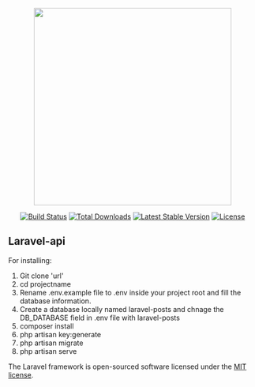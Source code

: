 <p align="center"><a href="https://laravel.com" target="_blank"><img src="https://raw.githubusercontent.com/laravel/art/master/logo-lockup/5%20SVG/2%20CMYK/1%20Full%20Color/laravel-logolockup-cmyk-red.svg" width="400"></a></p>

<p align="center">
<a href="https://travis-ci.org/laravel/framework"><img src="https://travis-ci.org/laravel/framework.svg" alt="Build Status"></a>
<a href="https://packagist.org/packages/laravel/framework"><img src="https://poser.pugx.org/laravel/framework/d/total.svg" alt="Total Downloads"></a>
<a href="https://packagist.org/packages/laravel/framework"><img src="https://poser.pugx.org/laravel/framework/v/stable.svg" alt="Latest Stable Version"></a>
<a href="https://packagist.org/packages/laravel/framework"><img src="https://poser.pugx.org/laravel/framework/license.svg" alt="License"></a>
</p>

##  Laravel-api

For installing:

1) Git clone  'url'
2) cd projectname
3) Rename .env.example file to .env inside your project root and fill the database information.
4) Create a database locally named laravel-posts  and chnage the DB_DATABASE field in .env file with laravel-posts
5) composer install
6) php artisan key:generate
7) php artisan migrate
8) php artisan serve



The Laravel framework is open-sourced software licensed under the [MIT license](https://opensource.org/licenses/MIT).
